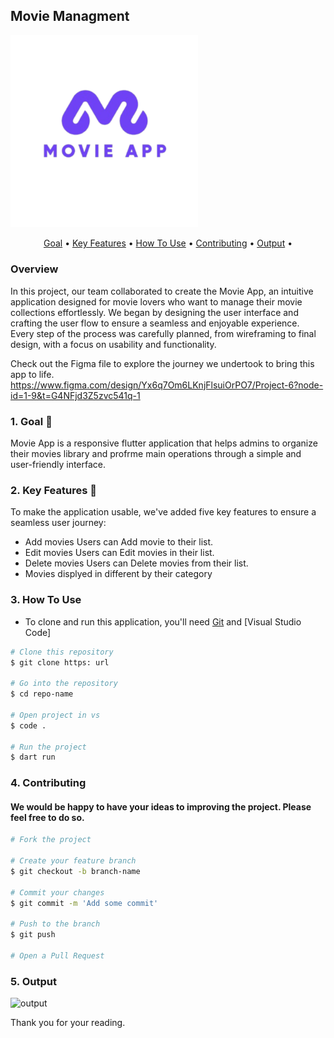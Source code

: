 

## Movie Managment 
<img width="300"  alt="logo" src="assets\logo.png">

<p align ="center">
  <a href="#goal">Goal</a> •
  <a href="#key-features">Key Features</a> •
  <a href="#how-to-use">How To Use</a> •
  <a href="#contributing">Contributing</a> •
  <a href="#output">Output</a> •
</p>

### Overview
In this project, our team collaborated to create the Movie App, an intuitive application designed for movie lovers who want to manage their movie collections effortlessly. We began by designing the user interface and crafting the user flow to ensure a seamless and enjoyable experience. Every step of the process was carefully planned, from wireframing to final design, with a focus on usability and functionality.

Check out the Figma file to explore the journey we undertook to bring this app to life.
https://www.figma.com/design/Yx6q7Om6LKnjFlsuiOrPO7/Project-6?node-id=1-9&t=G4NFjd3Z5zvc541q-1 

### 1. Goal 📖
Movie App is a responsive flutter application that helps admins to organize their movies library and profrme main operations through a simple and user-friendly interface.

### 2. Key Features 📱
 To make the application usable, we've added five key features to ensure a seamless user journey:
 - Add movies Users can Add movie to their list.
 - Edit movies Users can Edit movies in their list.
 - Delete movies Users can Delete movies from their list.
 - Movies displyed in different by their category 

 
### 3. How To Use
- To clone and run this application, you'll need [Git](https://git-scm.com) and [Visual Studio Code] 

```bash
# Clone this repository
$ git clone https: url

# Go into the repository
$ cd repo-name

# Open project in vs
$ code .

# Run the project 
$ dart run
```

### 4. Contributing
#### We would be happy to have your ideas to improving the project. Please feel free to do so.

```bash
# Fork the project

# Create your feature branch
$ git checkout -b branch-name

# Commit your changes
$ git commit -m 'Add some commit'

# Push to the branch
$ git push

# Open a Pull Request

```


### 5. Output
![output](https://github.com/user-attachments/assets/ab04fa45-438c-47a8-8496-9182e37efb5d)


Thank you for your reading.


